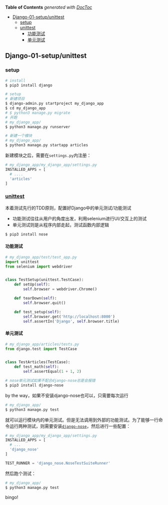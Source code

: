 <!-- START doctoc generated TOC please keep comment here to allow auto update -->
<!-- DON'T EDIT THIS SECTION, INSTEAD RE-RUN doctoc TO UPDATE -->
**Table of Contents**  *generated with [DocToc](https://github.com/thlorenz/doctoc)*

- [Django-01-setup/unittest](#django-01-setupunittest)
  - [setup](#setup)
  - [unittest](#unittest)
    - [功能测试](#%E5%8A%9F%E8%83%BD%E6%B5%8B%E8%AF%95)
    - [单元测试](#%E5%8D%95%E5%85%83%E6%B5%8B%E8%AF%95)

<!-- END doctoc generated TOC please keep comment here to allow auto update -->

## Django-01-setup/unittest

### setup

```bash
# install
$ pip3 install django

# setup
# 新建项目
$ django-admin.py startproject my_django_app
$ cd my_django_app
# $ python3 manage.py migrate
# 开跑
# my_django_app/
$ python3 manage.py runserver

# 新建一个模块
# my_django_app/
$ python3 manage.py startapp articles
```

新建模块之后，需要在`settings.py`内注册：

```python
# my_django_app/my_django_app/settings.py
INSTALLED_APPS = [
  # ....
  'articles'
]
```

### [unittest](https://docs.python.org/3.5/library/unittest.html)

本着测试先行的TDD原则，配置好Django中的单元测试/功能测试

- 功能测试往往从用户的角度出发，利用selenium进行UI/交互上的测试
- 单元测试则是从程序内部走起，测试函数内部逻辑

```bash
$ pip3 install nose
```

#### 功能测试

```python
# my_django_app/test/test_app.py
import unittest
from selenium import webdriver


class TestSetup(unittest.TestCase):
    def setUp(self):
        self.browser = webdriver.Chrome()

    def tearDown(self):
        self.browser.quit()

    def test_setup(self):
        self.browser.get('http://localhost:8000')
        self.assertIn('Django', self.browser.title)
```

#### 单元测试

```python
# my_django_app/articles/tests.py
from django.test import TestCase


class TestArticles(TestCase):
    def test_math(self):
        self.assertEqual(1 + 1, 2)
```

```bash
# nose单元测试如果不配合django-nose总是会报错
$ pip3 install django-nose
```

by the way，如果不安装django-nose也可以，只需要每次运行

```bash
# my_django_app/
$ python3 manage.py test
```

就可以运行模块内的单元测试。但是无法调用到外部的功能测试。为了能够一行命令运行两种测试，则需要安装[`django-nose`](https://django-nose.readthedocs.io/en/latest/)，然后进行一些配置：

```python
# my_django_app/my_django_app/settings.py
INSTALLED_APPS = [
  # ...
  'django_nose'
]

TEST_RUNNER = 'django_nose.NoseTestSuiteRunner'
```

然后跑个测试：

```bash
# my_django_app/
$ python3 manage.py test
```

bingo!